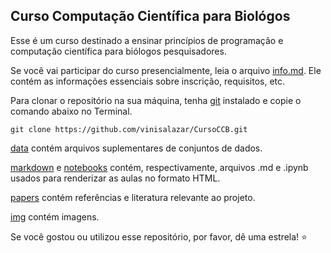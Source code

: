 ## Curso Computação Científica para Biológos

Esse é um curso destinado a ensinar princípios de programação e computação científica para biólogos pesquisadores.

Se você vai participar do curso presencialmente, leia o arquivo [info.md](./info.md). Ele contém as informações essenciais sobre inscrição, requisitos, etc.

Para clonar o repositório na sua máquina, tenha [git](https://git-scm.com/downloads) instalado e copie o comando abaixo no Terminal. 

```git clone https://github.com/vinisalazar/CursoCCB.git```

[data](./data) contém arquivos suplementares de conjuntos de dados.

[markdown](./markdown) e [notebooks](./notebooks) contém, respectivamente, arquivos .md e .ipynb usados para renderizar as aulas no formato HTML.

[papers](./papers) contém referências e literatura relevante ao projeto.

[img](./img) contém imagens.

Se você gostou ou utilizou esse repositório, por favor, dê uma estrela! :star:
